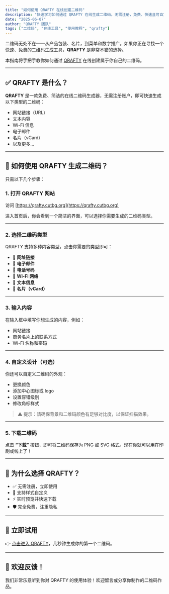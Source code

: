 ```yaml
---
title: "如何使用 QRAFTY 在线创建二维码"
description: "快速学习如何通过 QRAFTY 在线生成二维码。无需注册，免费、快速且可自定义。"
date: "2025-06-07"
author: "QRAFTY 团队"
tags: ["二维码", "在线工具", "使用教程", "qrafty"]
---
```


二维码无处不在——从产品包装、名片，到菜单和数字推广。如果你正在寻找一个快速、免费的二维码生成工具，**QRAFTY** 是非常不错的选择。

本指南将手把手教你如何通过 [QRAFTY](https://qrafty.cutbg.org) 在线创建属于你自己的二维码。

---

## ✅ QRAFTY 是什么？

**QRAFTY** 是一款免费、简洁的在线二维码生成器，无需注册账户，即可快速生成以下类型的二维码：

- 网站链接（URL）
- 文本内容
- Wi-Fi 信息
- 电子邮件
- 名片（vCard）
- 以及更多...

---

## 🚀 如何使用 QRAFTY 生成二维码？

只需以下几个步骤：

### 1. 打开 QRAFTY 网站

访问 [https://qrafty.cutbg.org](https://qrafty.cutbg.org)

进入首页后，你会看到一个简洁的界面，可以选择你需要生成的二维码类型。

---

### 2. 选择二维码类型

QRAFTY 支持多种内容类型，点击你需要的类型即可：

- 🔗 **网址链接**
- 📧 **电子邮件**
- 📱 **电话号码**
- 📶 **Wi-Fi 网络**
- 💬 **文本信息**
- 👤 **名片（vCard）**

---

### 3. 输入内容

在输入框中填写你想生成的内容，例如：

- 网站链接
- 商务名片上的联系方式
- Wi-Fi 名称和密码

---

### 4. 自定义设计（可选）

你还可以自定义二维码的外观：

- 更换颜色
- 添加中心图标或 logo
- 设置容错级别
- 修改角标样式

> ⚠️ 提示：请确保背景和二维码颜色有足够对比度，以保证扫描效果。

---

### 5. 下载二维码

点击 **“下载”** 按钮，即可将二维码保存为 PNG 或 SVG 格式。现在你就可以用在印刷或线上了！

---

## 🎯 为什么选择 QRAFTY？

- ✅ 无需注册，立即使用
- 🎨 支持样式自定义
- ⚡ 实时预览并快速下载
- 🛡️ 完全免费，注重隐私

---

## 🔗 立即试用

👉 [点击进入 QRAFTY](https://qrafty.cutbg.org)，几秒钟生成你的第一个二维码。

---

## 💬 欢迎反馈！

我们非常乐意听到你对 QRAFTY 的使用体验！欢迎留言或分享你制作的二维码作品。
